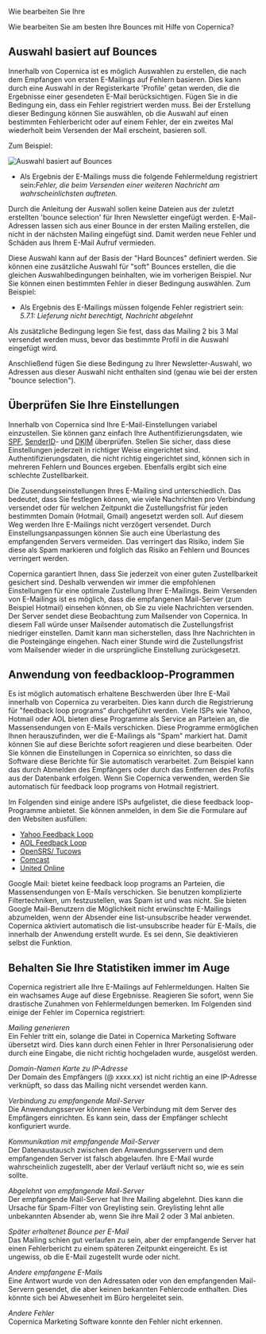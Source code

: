 Wie bearbeiten Sie Ihre

Wie bearbeiten Sie am besten Ihre Bounces mit Hilfe von Copernica?

Auswahl basiert auf Bounces
---------------------------

Innerhalb von Copernica ist es möglich Auswahlen zu erstellen, die nach
dem Empfangen von ersten E-Mailings auf Fehlern basieren. Dies kann
durch eine Auswahl in der Registerkarte 'Profile' getan werden, die die
Ergebnisse einer gesendeten E-Mail berücksichtigen. Fügen Sie in die
Bedingung ein, dass ein Fehler registriert werden muss. Bei der
Erstellung dieser Bedingung können Sie auswählen, ob die Auswahl auf
einen bestimmten Fehlerbericht oder auf einem Fehler, der ein zweites
Mal wiederholt beim Versenden der Mail erscheint, basieren soll.

Zum Beispiel:

![Auswahl basiert auf Bounces](Copernicacom/hardbounce.png)

-   Als Ergebnis der E-Mailings muss die folgende Fehlermeldung
    registriert sein:*Fehler, die beim Versenden einer weiteren
    Nachricht am wahrscheinlichsten auftreten.*

Durch die Anleitung der Auswahl sollen keine Dateien aus der zuletzt
erstellten 'bounce selection' für Ihren Newsletter eingefügt werden.
E-Mail-Adressen lassen sich aus einer Bounce in der ersten Mailing
erstellen, die nicht in der nächsten Mailing eingefügt sind. Damit
werden neue Fehler und Schäden aus Ihrem E-Mail Aufruf vermieden.

Diese Auswahl kann auf der Basis der "Hard Bounces" definiert werden.
Sie können eine zusätzliche Auswahl für "soft" Bounces erstellen, die
die gleichen Auswahlbedingungen beinhalten, wie im vorherigen Beispiel.
Nur Sie können einen bestimmten Fehler in dieser Bedingung auswählen.
Zum Beispiel:

-   Als Ergebnis des E-Mailings müssen folgende Fehler registriert sein:
    *5.7.1: Lieferung nicht berechtigt, Nachricht abgelehnt*

Als zusätzliche Bedingung legen Sie fest, dass das Mailing 2 bis 3 Mal
versendet werden muss, bevor das bestimmte Profil in die Auswahl
eingefügt wird.

Anschließend fügen Sie diese Bedingung zu Ihrer Newsletter-Auswahl, wo
Adressen aus dieser Auswahl nicht enthalten sind (genau wie bei der
ersten "bounce selection").

Überprüfen Sie Ihre Einstellungen
---------------------------------

Innerhalb von Copernica sind Ihre E-Mail-Einstellungen variabel
einzustellen. Sie können ganz einfach Ihre Authentifizierungsdaten, wie
[SPF](http://www.copernica.com/en/about-us/news/what-is-sender-policy-framework-spf "SPF"),
[SenderID](http://www.copernica.com/de/uber-uns/news/sender-id-wie-funktioniert-es "SenderID")-
und
[DKIM](http://www.copernica.com/de/uber-uns/news/dkim-domainkey-identified-mail "DKIM")
überprüfen. Stellen Sie sicher, dass diese Einstellungen jederzeit in
richtiger Weise eingerichtet sind. Authentifizierungsdaten, die nicht
richtig eingerichtet sind, können sich in mehreren Fehlern und Bounces
ergeben. Ebenfalls ergibt sich eine schlechte Zustellbarkeit.

Die Zusendungseinstellungen Ihres E-Mailing sind unterschiedlich. Das
bedeutet, dass Sie festlegen können, wie viele Nachrichten pro
Verbindung versendet oder für welchen Zeitpunkt die Zustellungsfrist für
jeden bestimmten Domain (Hotmail, Gmail) angesetzt werden soll. Auf
diesem Weg werden Ihre E-Mailings nicht verzögert versendet. Durch
Einstellungsanpassungen können Sie auch eine Überlastung des
empfangenden Servers vermeiden. Das verringert das Risiko, indem Sie
diese als Spam markieren und folglich das Risiko an Fehlern und Bounces
verringert werden.

Copernica garantiert Ihnen, dass Sie jederzeit von einer guten
Zustellbarkeit gesichert sind. Deshalb verwenden wir immer die
empfohlenen Einstellungen für eine optimale Zustellung Ihrer E-Mailings.
Beim Versenden von E-Mailings ist es möglich, dass die empfangenen
Mail-Server (zum Beispiel Hotmail) einsehen können, ob Sie zu viele
Nachrichten versenden. Der Server sendet diese Beobachtung zum
Mailsender von Copernica. In diesem Fall würde unser Mailsender
automatisch die Zustellungsfrist niedriger einstellen. Damit kann man
sicherstellen, dass Ihre Nachrichten in die Posteingänge eingehen. Nach
einer Stunde wird die Zustellungsfrist vom Mailsender wieder in die
ursprüngliche Einstellung zurückgesetzt.

Anwendung von feedbackloop-Programmen
-------------------------------------

Es ist möglich automatisch erhaltene Beschwerden über Ihre E-Mail
innerhalb von Copernica zu verarbeiten. Dies kann durch die
Registrierung für "feedback loop programs“ durchgeführt werden. Viele
ISPs wie Yahoo, Hotmail oder AOL bieten diese Programme als Service an
Parteien an, die Massensendungen von E-Mails verschicken. Diese
Programme ermöglichen Ihnen herauszufinden, wer die E-Mailings als
"Spam" markiert hat. Damit können Sie auf diese Berichte sofort
reagieren und diese bearbeiten. Oder Sie können die Einstellungen in
Copernica so einrichten, so dass die Software diese Berichte für Sie
automatisch verarbeitet. Zum Beispiel kann das durch Abmelden des
Empfängers oder durch das Entfernen des Profils aus der Datenbank
erfolgen. Wenn Sie Copernica verwenden, werden Sie automatisch für
feedback loop programs von Hotmail registriert.

Im Folgenden sind einige andere ISPs aufgelistet, die diese feedback
loop-Programme anbietet. Sie können anmelden, in dem Sie die Formulare
auf den Websiten ausfüllen:

-   [Yahoo Feedback
    Loop](http://feedbackloop.yahoo.net/ "Yahoo Feedback Loop")
-   [AOL Feedback
    Loop](http://www.postmaster.aol.com/Postmaster.FeedbackLoop.php "AOL Feedback Loop")
-   [OpenSRS/ Tucows](http://fbl.hostedemail.com/ "OpenSRS/ Tucows")
-   [Comcast](http://feedback.comcast.net "Comcast")
-   [United
    Online](http://www.unitedonline.net/postmaster/whitelisted.html "United Online")

Google Mail: bietet keine feedback loop programs an Parteien, die
Massensendungen von E-Mails verschicken. Sie benutzen komplizierte
Filtertechniken, um festzustellen, was Spam ist und was nicht. Sie
bieten Google Mail-Benutzern die Möglichkeit nicht erwünschte E-Mailings
abzumelden, wenn der Absender eine list-unsubscribe header verwendet.
Copernica aktiviert automatisch die list-unsubscribe header für E-Mails,
die innerhalb der Anwendung erstellt wurde. Es sei denn, Sie
deaktivieren selbst die Funktion.

Behalten Sie Ihre Statistiken immer im Auge
-------------------------------------------

Copernica registriert alle Ihre E-Mailings auf Fehlermeldungen. Halten
Sie ein wachsames Auge auf diese Ergebnisse. Reagieren Sie sofort, wenn
Sie drastische Zunahmen von Fehlermeldungen bemerken. Im Folgenden sind
einige der Fehler im Copernica registriert:

*Mailing generieren*\
 Ein Fehler tritt ein, solange die Datei in Copernica Marketing Software
übersetzt wird. Dies kann durch einen Fehler in Ihrer Personalisierung
oder durch eine Eingabe, die nicht richtig hochgeladen wurde, ausgelöst
werden.

*Domain-Namen Karte zu IP-Adresse*\
 Der Domain des Empfängers (@ xxxx.xx) ist nicht richtig an eine
IP-Adresse verknüpft, so dass das Mailing nicht versendet werden kann.

*Verbindung zu empfangende Mail-Server*\
 Die Anwendungsserver können keine Verbindung mit dem Server des
Empfängers einrichten. Es kann sein, dass der Empfänger schlecht
konfiguriert wurde.

*Kommunikation mit empfangende Mail-Server*\
 Der Datenaustausch zwischen den Anwendungsservern und dem empfangenden
Server ist falsch abgelaufen. Ihre E-Mail wurde wahrscheinlich
zugestellt, aber der Verlauf verläuft nicht so, wie es sein sollte.

*Abgelehnt von empfangende Mail-Server*\
 Der empfangende Mail-Server hat Ihre Mailing abgelehnt. Dies kann die
Ursache für Spam-Filter von Greylisting sein. Greylisting lehnt alle
unbekannten Absender ab, wenn Sie ihre Mail 2 oder 3 Mal anbieten.

*Später erhaltenet Bounce per E-Mail*\
 Das Mailing schien gut verlaufen zu sein, aber der empfangende Server
hat einen Fehlerbericht zu einem späteren Zeitpunkt eingereicht. Es ist
ungewiss, ob die E-Mail zugestellt wurde oder nicht.

*Andere empfangene E-Mails*\
 Eine Antwort wurde von den Adressaten oder von den empfangenden
Mail-Servern gesendet, die aber keinen bekannten Fehlercode enthalten.
Dies könnte sich bei Abwesenheit im Büro hergeleitet sein.

*Andere Fehler*\
 Copernica Marketing Software konnte den Fehler nicht erkennen.
